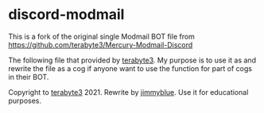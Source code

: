 # discord-modmail
This is a fork of the original single Modmail BOT file from https://github.com/terabyte3/Mercury-Modmail-Discord

The following file that provided by [terabyte3](https://github.com/terabyte3). My purpose is to use it as and rewrite the file as a cog if anyone want to use the function for part of cogs in their BOT.

Copyright to [terabyte3](https://github.com/terabyte3) 2021.
Rewrite by [jimmyblue](https://github.com/jmmy-blue). Use it for educational purposes.
